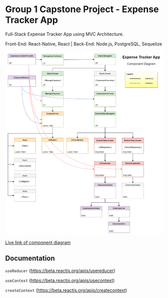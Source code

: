 # Group 1 Capstone Project - Expense Tracker App

Full-Stack Expense Tracker App using MVC Architecture.

Front-End: React-Native, React | Back-End: Node.js, PostgreSQL, Sequelize

![Component Diagram](./component-diagram.png)

[Live link of component diagram](https://drive.google.com/file/d/18gFM3l5t8SxogWHo97P6_805FVpia1CI/view?usp=sharing)


## Documentation

`useReducer` (https://beta.reactjs.org/apis/usereducer)

`useContext` (https://beta.reactjs.org/apis/usecontext)

`createContext` (https://beta.reactjs.org/apis/createcontext)

